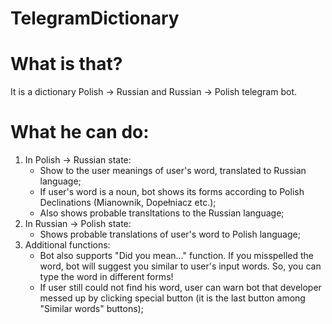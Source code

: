 # TelegramDictionary
# **What is that?**
It is a dictionary Polish -> Russian and Russian -> Polish telegram bot. 
# **What he can do:**
1. In Polish -> Russian state:
   - Show to the user meanings of user's word, translated to Russian language;
   - If user's word is a noun, bot shows its forms according to Polish Declinations (Mianownik, Dopełniacz etc.);
   - Also shows probable transltations to the Russian language;
2. In Russian -> Polish state:
   - Shows probable translations of user's word to Polish language;
3. Additional functions:
   - Bot also supports "Did you mean..." function. If you misspelled the word, bot will suggest you similar to user's input words. So, you can type the word in different forms!
   - If user still could not find his word, user can warn bot that developer messed up by clicking special button (it is the last button among "Similar words" buttons);
